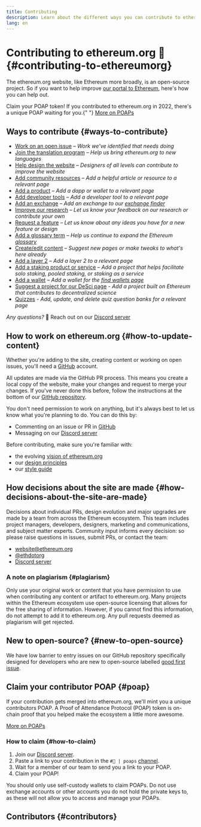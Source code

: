 ```yaml
---
title: Contributing
description: Learn about the different ways you can contribute to ethereum.org
lang: en
---
```


# Contributing to ethereum.org 🦄 {#contributing-to-ethereumorg}

The ethereum.org website, like Ethereum more broadly, is an open-source project. So if you want to help improve [our portal to Ethereum](/about/), here's how you can help out.

<InfoBanner shouldCenter emoji=":tada:">
  Claim your POAP token! If you contributed to ethereum.org in 2022, there's a unique POAP waiting for you.{" "}
  <a href="#poap">More on POAPs</a>
</InfoBanner>

## Ways to contribute {#ways-to-contribute}

- [Work on an open issue](https://github.com/ethereum/ethereum-org-website/issues)
  _– Work we've identified that needs doing_
- [Join the translation program](/contributing/translation-program/)
  _– Help us bring ethereum.org to new languages_
- [Help design the website](/contributing/design/)
  _– Designers of all levels can contribute to improve the website_
- [Add community resources](/contributing/content-resources/)
  _– Add a helpful article or resource to a relevant page_
- [Add a product](/contributing/adding-products/)
  _– Add a dapp or wallet to a relevant page_
- [Add developer tools](/contributing/adding-developer-tools/)
  _– Add a developer tool to a relevant page_
- [Add an exchange](/contributing/adding-exchanges/)
  _– Add an exchange to our [exchange finder](/get-eth/#country-picker)_
- [Improve our research](https://www.notion.so/efdn/Ethereum-org-User-Persona-Memo-b44dc1e89152457a87ba872b0dfa366c)
  _– Let us know your feedback on our research or contribute your own_
- [Request a feature](https://github.com/ethereum/ethereum-org-website/issues/new?assignees=&labels=Type%3A+Feature&template=feature_request.yaml&title=)
  _– Let us know about any ideas you have for a new feature or design_
- [Add a glossary term](/contributing/adding-glossary-terms)
  _– Help us continue to expand the Ethereum [glossary](/glossary/)_
- [Create/edit content](/contributing/#how-to-update-content)
  _– Suggest new pages or make tweaks to what's here already_
- [Add a layer 2](/contributing/adding-layer-2s/)
  _– Add a layer 2 to a relevant page_
- [Add a staking product or service](/contributing/adding-staking-products/)
  _– Add a project that helps facilitate solo staking, pooled staking, or staking as a service_
- [Add a wallet](/contributing/adding-wallets/)
  _– Add a wallet for the [find wallets page](/wallets/find-wallet/)_
- [Suggest a project for our DeSci page](/contributing/adding-desci-projects/)
  _- Add a project built on Ethereum that contributes to decentralized science_
- [Quizzes](/contributing/quizzes/) _- Add, update, and delete quiz question banks for a relevant page_

_Any questions?_ 🤔 Reach out on our [Discord server](https://discord.gg/CetY6Y4)

## How to work on ethereum.org {#how-to-update-content}

Whether you're adding to the site, creating content or working on open issues, you'll need a [GitHub](https://github.com) account.

All updates are made via the GitHub PR process. This means you create a local copy of the website, make your changes and request to merge your changes. If you've never done this before, follow the instructions at the bottom of our [GitHub repository](https://github.com/ethereum/ethereum-org-website).

You don't need permission to work on anything, but it's always best to let us know what you're planning to do. You can do this by:

- Commenting on an issue or PR in [GitHub](https://github.com/ethereum/ethereum-org-website)
- Messaging on our [Discord server](https://discord.gg/CetY6Y4)

Before contributing, make sure you're familiar with:

- the evolving [vision of ethereum.org](/about/)
- our [design principles](/contributing/design-principles/)
- our [style guide](/contributing/style-guide/)

## How decisions about the site are made {#how-decisions-about-the-site-are-made}

Decisions about individual PRs, design evolution and major upgrades are made by a team from across the Ethereum ecosystem. This team includes project managers, developers, designers, marketing and communications, and subject matter experts. Community input informs every decision: so please raise questions in issues, submit PRs, or contact the team:

- [website@ethereum.org](mailto:website@ethereum.org)
- [@ethdotorg](https://twitter.com/ethdotorg)
- [Discord server](https://discord.gg/CetY6Y4)

### A note on plagiarism {#plagiarism}

Only use your original work or content that you have permission to use when contributing any content or artifact to ethereum.org. Many projects within the Ethereum ecosystem use open-source licensing that allows for the free sharing of information. However, if you cannot find this information, do not attempt to add it to ethereum.org. Any pull requests deemed as plagiarism will get rejected.

## New to open-source? {#new-to-open-source}

We have low barrier to entry issues on our GitHub repository specifically designed for developers who are new to open-source labelled [good first issue](https://github.com/ethereum/ethereum-org-website/issues?q=is%3Aopen+is%3Aissue+label%3A%22good+first+issue%22).

## Claim your contributor POAP {#poap}

If your contribution gets merged into ethereum.org, we'll mint you a unique contributors POAP. A Proof of Attendance Protocol (POAP) token is on-chain proof that you helped make the ecosystem a little more awesome.

[More on POAPs](https://www.poap.xyz/)

### How to claim {#how-to-claim}

1. Join our [Discord server](https://discord.gg/E8dET2ux8y).
2. Paste a link to your contribution in the `#🥇 | poaps` [channel](https://discord.com/channels/714888181740339261/804005643211898911).
3. Wait for a member of our team to send you a link to your POAP.
4. Claim your POAP!

You should only use self-custody wallets to claim POAPs. Do not use exchange accounts or other accounts you do not hold the private keys to, as these will not allow you to access and manage your POAPs.

## Contributors {#contributors}

<Contributors />
